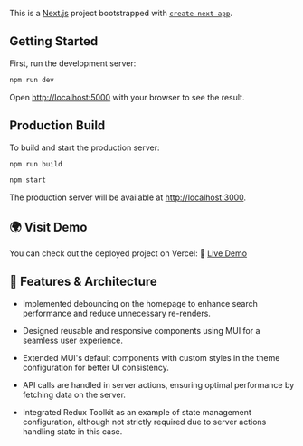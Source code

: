 This is a [Next.js](https://nextjs.org) project bootstrapped with [`create-next-app`](https://nextjs.org/docs/app/api-reference/cli/create-next-app).

## Getting Started

First, run the development server:

```bash
npm run dev
```

Open [http://localhost:5000](http://localhost:5000) with your browser to see the result.

## Production Build

To build and start the production server:

```bash
npm run build

npm start
```

The production server will be available at [http://localhost:3000](http://localhost:3000).

## 🌍 Visit Demo

You can check out the deployed project on Vercel:
🔗 [Live Demo](https://e-commerce-five-blond.vercel.app/)

## 📌 Features & Architecture

- Implemented debouncing on the homepage to enhance search performance and reduce unnecessary re-renders.

- Designed reusable and responsive components using MUI for a seamless user experience.

- Extended MUI's default components with custom styles in the theme configuration for better UI consistency.

- API calls are handled in server actions, ensuring optimal performance by fetching data on the server.

- Integrated Redux Toolkit as an example of state management configuration, although not strictly required due to server actions handling state in this case.
